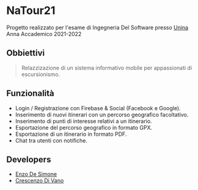 # NaTour21
  Progetto realizzato per l'esame di Ingegneria Del Software presso [Unina](https://www.unina.it) Anna Accademico 2021-2022


## Obbiettivi
   > Relazzizazione di un sistema informativo mobile per appassionati di escursionismo.


## Funzionalità
- Login / Registrazione con Firebase & Social (Facebook e Google).
- Inserimento di nuovi itinerari con un percorso geografico facoltativo.
- Inserimento di punti di interesse relativi a un itinerario.
- Esportazione del percorso geografico in formato GPX.
- Esportazione di un itinerario in formato PDF.
- Chat tra utenti con notifiche.

## Developers
- [Enzo De Simone](https://instagram.com/enzode.simone)
- [Crescenzo Di Vano](https://instagram.com/crescenzo.01)



